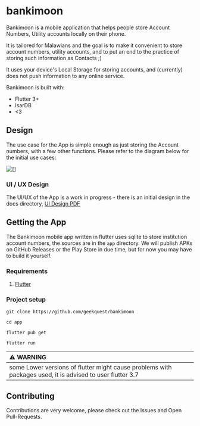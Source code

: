 # bankimoon

Bankimoon is a mobile application that helps people store Account Numbers, Utility accounts locally on their phone.

It is tailored for Malawians and the goal is to make it convenient to store account numbers, utility accounts, and
to put an end to the practice of storing such information as Contacts ;)

It uses your device's Local Storage for storing accounts, and (currently) does not push information to any online service.

Bankimoon is built with:

- Flutter 3+
- IsarDB
- <3

## Design

The use case for the App is simple enough as just storing the Account numbers, with a few other functions.
Please refer to the diagram below for the initial use cases:

![[]](./docs/use-cases.png)


### UI / UX Design

The UI/UX of the App is a work in progress - there is an initial design in the docs directory, [UI Design PDF](./docs/Bankimoon-UI-Design_v0.1.pdf)


## Getting the App

The Bankimoon mobile app written in flutter uses sqlite to store institution account numbers, the sources are in the `app` directory.  We will publish APKs on GitHub Releases or the Play Store in due time, but for now you may have to build it yourself.

### Requirements

1. [Flutter](https://flutter.dev/)

### Project setup

```
git clone https://github.com/geekquest/bankimoon
```

```
cd app
```

```
flutter pub get
```

```
flutter run
```

| :warning: WARNING                                                                                         |
| :-------------------------------------------------------------------------------------------------------- |
| some Lower versions of flutter might cause problems with packages used, it is advised to user flutter 3.7 |


## Contributing

Contributions are very welcome, please check out the Issues and Open Pull-Requests.
